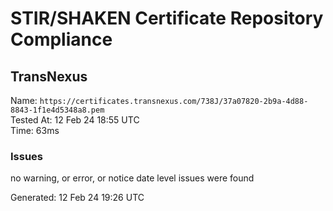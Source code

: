 # STIR/SHAKEN Certificate Repository Compliance

## TransNexus

Name: `https://certificates.transnexus.com/738J/37a07820-2b9a-4d88-8843-1f1e4d5348a8.pem`\
Tested At: 12 Feb 24 18:55 UTC\
Time: 63ms

### Issues

no warning, or error, or notice date level issues were found

Generated: 12 Feb 24 19:26 UTC